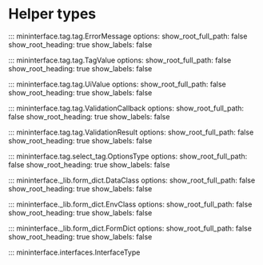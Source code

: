 # Helper types
::: mininterface.tag.tag.ErrorMessage
    options:
      show_root_full_path: false
      show_root_heading: true
      show_labels: false

::: mininterface.tag.tag.TagValue
    options:
      show_root_full_path: false
      show_root_heading: true
      show_labels: false

::: mininterface.tag.tag.UiValue
    options:
      show_root_full_path: false
      show_root_heading: true
      show_labels: false

::: mininterface.tag.tag.ValidationCallback
    options:
      show_root_full_path: false
      show_root_heading: true
      show_labels: false

::: mininterface.tag.tag.ValidationResult
    options:
      show_root_full_path: false
      show_root_heading: true
      show_labels: false

::: mininterface.tag.select_tag.OptionsType
    options:
      show_root_full_path: false
      show_root_heading: true
      show_labels: false

::: mininterface._lib.form_dict.DataClass
    options:
      show_root_full_path: false
      show_root_heading: true
      show_labels: false

::: mininterface._lib.form_dict.EnvClass
    options:
      show_root_full_path: false
      show_root_heading: true
      show_labels: false

::: mininterface._lib.form_dict.FormDict
    options:
      show_root_full_path: false
      show_root_heading: true
      show_labels: false

::: mininterface.interfaces.InterfaceType